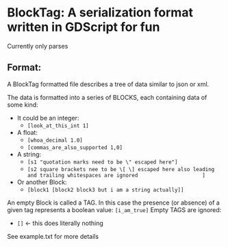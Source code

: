 # BlockTag: A serialization format written in GDScript for fun

Currently only parses

## Format:
  A BlockTag formatted file describes a tree of data similar to json or xml.
  
  The data is formatted into a series of BLOCKS, each containing data of some kind:
- It could be an integer:
  - `[look_at_this_int 1]`
- A float:
  - `[whoa_decimal 1.0]`
  - `[commas_are_also_supported 1,0]`
- A string:
  - `[s1 "quotation marks need to be \" escaped here"]`
  - `[s2 square brackets nee to be \[ \] escaped here also leading and trailing whitespaces are ignored                     ]`
- Or another Block:
  - `[block1 [block2 block3 but i am a string actually]]`

An empty Block is called a TAG. In this case the presence (or absence) of a given tag represents a boolean value: `[i_am_true]`
Empty TAGS are ignored:

- `[]` <- this does literally nothing


See example.txt for more details

